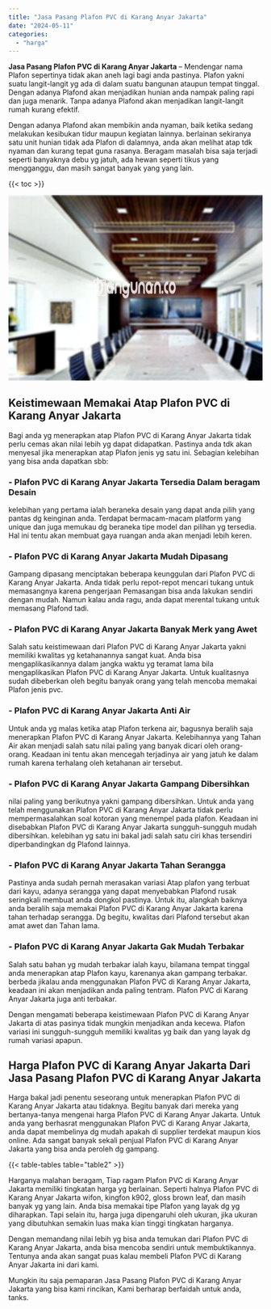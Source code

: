 ```yaml
---
title: "Jasa Pasang Plafon PVC di Karang Anyar Jakarta"
date: "2024-05-11"
categories: 
  - "harga"
---
```


**Jasa Pasang Plafon PVC di Karang Anyar Jakarta** – Mendengar nama Plafon sepertinya tidak akan aneh lagi bagi anda pastinya. Plafon yakni suatu langit-langit yg ada di dalam suatu bangunan ataupun tempat tinggal. Dengan adanya Plafond akan menjadikan hunian anda nampak paling rapi dan juga menarik. Tanpa adanya Plafond akan menjadikan langit-langit rumah kurang efektif.

Dengan adanya Plafond akan membikin anda nyaman, baik ketika sedang melakukan kesibukan tidur maupun kegiatan lainnya. berlainan sekiranya satu unit hunian tidak ada Plafon di dalamnya, anda akan melihat atap tdk nyaman dan kurang tepat guna rasanya. Beragam masalah bisa saja terjadi seperti banyaknya debu yg jatuh, ada hewan seperti tikus yang mengganggu, dan masih sangat banyak yang yang lain.

{{< toc >}}

![Jasa Pasang Plafon PVC di Karang Anyar Jakarta](/images/flafond-pvc-murah13.png)

## Keistimewaan Memakai Atap Plafon PVC di Karang Anyar Jakarta

Bagi anda yg menerapkan atap Plafon PVC di Karang Anyar Jakarta tidak perlu cemas akan nilai lebih yg dapat didapatkan. Pastinya anda tdk akan menyesal jika menerapkan atap Plafon jenis yg satu ini. Sebagian kelebihan yang bisa anda dapatkan sbb:

### \- Plafon PVC di Karang Anyar Jakarta Tersedia Dalam beragam Desain

kelebihan yang pertama ialah beraneka desain yang dapat anda pilih yang pantas dg keinginan anda. Terdapat bermacam-macam platform yang unique dan juga memukau dg beraneka tipe model dan pilihan yg tersedia. Hal ini tentu akan membuat gaya ruangan anda akan menjadi lebih keren.

### \- Plafon PVC di Karang Anyar Jakarta Mudah Dipasang

Gampang dipasang menciptakan beberapa keunggulan dari Plafon PVC di Karang Anyar Jakarta. Anda tidak perlu repot-repot mencari tukang untuk memasangnya karena pengerjaan Pemasangan bisa anda lakukan sendiri dengan mudah. Namun kalau anda ragu, anda dapat merental tukang untuk memasang Plafond tadi.

### \- Plafon PVC di Karang Anyar Jakarta Banyak Merk yang Awet

Salah satu keistimewaan dari Plafon PVC di Karang Anyar Jakarta yakni memiliki kwalitas yg ketahanannya sangat kuat. Anda bisa mengaplikasikannya dalam jangka waktu yg teramat lama bila mengaplikasikan Plafon PVC di Karang Anyar Jakarta. Untuk kualitasnya sudah dibeberkan oleh begitu banyak orang yang telah mencoba memakai Plafon jenis pvc.

### \- Plafon PVC di Karang Anyar Jakarta Anti Air

Untuk anda yg malas ketika atap Plafon terkena air, bagusnya beralih saja menerapkan Plafon PVC di Karang Anyar Jakarta. Kelebihannya yang Tahan Air akan menjadi salah satu nilai paling yang banyak dicari oleh orang-orang. Keadaan ini tentu akan mencegah terjadinya air yang jatuh ke dalam rumah karena terhalang oleh ketahanan air tersebut.

### \- Plafon PVC di Karang Anyar Jakarta Gampang Dibersihkan

nilai paling yang berikutnya yakni gampang dibersihkan. Untuk anda yang telah menggunakan Plafon PVC di Karang Anyar Jakarta tidak perlu mempermasalahkan soal kotoran yang menempel pada plafon. Keadaan ini disebabkan Plafon PVC di Karang Anyar Jakarta sungguh-sungguh mudah dibersihkan. kelebihan yg satu ini bakal jadi salah satu ciri khas tersendiri diperbandingkan dg Plafond lainnya.

### \- Plafon PVC di Karang Anyar Jakarta Tahan Serangga

Pastinya anda sudah pernah merasakan variasi Atap plafon yang terbuat dari kayu, adanya serangga yang dapat menyebabkan Plafond rusak seringkali membuat anda dongkol pastinya. Untuk itu, alangkah baiknya anda beralih saja memakai Plafon PVC di Karang Anyar Jakarta karena tahan terhadap serangga. Dg begitu, kwalitas dari Plafond tersebut akan amat awet dan Tahan lama.

### \- Plafon PVC di Karang Anyar Jakarta Gak Mudah Terbakar

Salah satu bahan yg mudah terbakar ialah kayu, bilamana tempat tinggal anda menerapkan atap Plafon kayu, karenanya akan gampang terbakar. berbeda jikalau anda menggunakan Plafon PVC di Karang Anyar Jakarta, keadaan ini akan menjadikan anda paling tentram. Plafon PVC di Karang Anyar Jakarta juga anti terbakar.

Dengan mengamati beberapa keistimewaan Plafon PVC di Karang Anyar Jakarta di atas pasinya tidak mungkin menjadikan anda kecewa. Plafon variasi ini sungguh-sungguh memiliki kwalitas yg baik dan yang layak dg rumah variasi apapun.

## Harga Plafon PVC di Karang Anyar Jakarta Dari Jasa Pasang Plafon PVC di Karang Anyar Jakarta

Harga bakal jadi penentu seseorang untuk menerapkan Plafon PVC di Karang Anyar Jakarta atau tidaknya. Begitu banyak dari mereka yang bertanya-tanya mengenai harga Plafon PVC di Karang Anyar Jakarta. Untuk anda yang berhasrat menggunakan Plafon PVC di Karang Anyar Jakarta, anda dapat membelinya dg mudah apakah di supplier terdekat maupun kios online. Ada sangat banyak sekali penjual Plafon PVC di Karang Anyar Jakarta yang bisa anda peroleh dg gampang.

{{< table-tables table="table2" >}}

Harganya malahan beragam, Tiap ragam Plafon PVC di Karang Anyar Jakarta memiliki tingkatan harga yg berlainan. Seperti halnya Plafon PVC di Karang Anyar Jakarta wifon, kingfon k902, gloss brown leaf, dan masih banyak yg yang lain. Anda bisa memakai tipe Plafon yang layak dg yg diharapkan. Tapi selain itu, harga juga dipengaruhi oleh ukuran, jika ukuran yang dibutuhkan semakin luas maka kian tinggi tingkatan harganya.

Dengan memandang nilai lebih yg bisa anda temukan dari Plafon PVC di Karang Anyar Jakarta, anda bisa mencoba sendiri untuk membuktikannya. Tentunya anda akan sangat puas kalau membeli Plafon PVC di Karang Anyar Jakarta ini dari kami.

Mungkin itu saja pemaparan Jasa Pasang Plafon PVC di Karang Anyar Jakarta yang bisa kami rincikan, Kami berharap berfaidah untuk anda, tanks.
